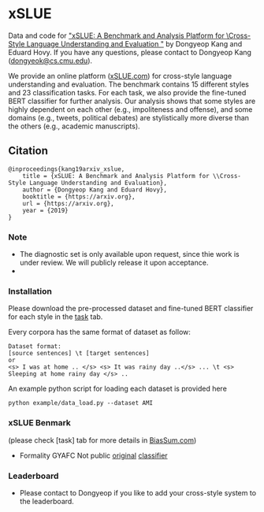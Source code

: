 # xSLUE
Data and code for ["xSLUE: A Benchmark and Analysis Platform for \\Cross-Style Language Understanding and Evaluation
"](https://arxiv.org) by Dongyeop Kang and Eduard Hovy. If you have any questions, please contact to Dongyeop Kang (dongyeok@cs.cmu.edu).

We provide an online platform ([xSLUE.com](http://xslue.com/)) for cross-style language understanding and evaluation.
The benchmark contains 15 different styles and 23 classification tasks. For each task, we also provide the fine-tuned BERT classifier for further analysis. Our analysis shows that some styles are highly dependent on each other (e.g., impoliteness and offense), and some domains (e.g., tweets, political debates) are stylistically more diverse than the others (e.g., academic manuscripts).


## Citation

    @inproceedings{kang19arxiv_xslue,
        title = {xSLUE: A Benchmark and Analysis Platform for \\Cross-Style Language Understanding and Evaluation},
        author = {Dongyeop Kang and Eduard Hovy},
        booktitle = {https://arxiv.org},
        url = {https://arxiv.org},
        year = {2019}
    }

### Note
- The diagnostic set is only available upon request, since thie work is under review. We will publicly release it upon acceptance.
 - 

### Installation
Please download the pre-processed dataset and fine-tuned BERT classifier for each style in the [task](http://xslue.com/) tab. 


Every corpora has the same format of dataset as follow:
```
Dataset format: 
[source sentences] \t [target sentences]
or
<s> I was at home .. </s> <s> It was rainy day ..</s> ... \t <s> Sleeping at home rainy day </s> ..
```
An example python script for loading each dataset is provided here
```
python example/data_load.py --dataset AMI
```
### xSLUE Benmark
(please check [task] tab for more details in [BiasSum.com](http://biassum.com))
 - Formality GYAFC Not public [original](https://github.com/raosudha89/GYAFC-corpus) [classifier](https://github.com/dykang/xslue)


### Leaderboard
 - Please contact to Dongyeop if you like to add your cross-style system to the leaderboard. 
